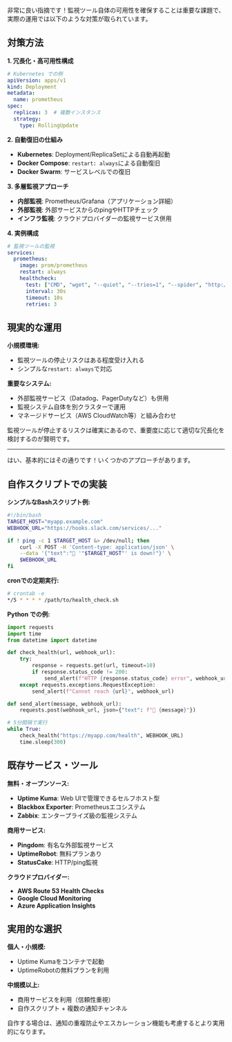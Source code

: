 非常に良い指摘です！監視ツール自体の可用性を確保することは重要な課題で、実際の運用では以下のような対策が取られています。

## 対策方法

**1. 冗長化・高可用性構成**
```yaml
# Kubernetes での例
apiVersion: apps/v1
kind: Deployment
metadata:
  name: prometheus
spec:
  replicas: 3  # 複数インスタンス
  strategy:
    type: RollingUpdate
```

**2. 自動復旧の仕組み**
- **Kubernetes**: Deployment/ReplicaSetによる自動再起動
- **Docker Compose**: `restart: always`による自動復旧
- **Docker Swarm**: サービスレベルでの復旧

**3. 多層監視アプローチ**
- **内部監視**: Prometheus/Grafana（アプリケーション詳細）
- **外部監視**: 外部サービスからのpingやHTTPチェック
- **インフラ監視**: クラウドプロバイダーの監視サービス併用

**4. 実例構成**
```yaml
# 監視ツールの監視
services:
  prometheus:
    image: prom/prometheus
    restart: always
    healthcheck:
      test: ["CMD", "wget", "--quiet", "--tries=1", "--spider", "http://localhost:9090/-/healthy"]
      interval: 30s
      timeout: 10s
      retries: 3
```

## 現実的な運用

**小規模環境:**
- 監視ツールの停止リスクはある程度受け入れる
- シンプルな`restart: always`で対応

**重要なシステム:**
- 外部監視サービス（Datadog、PagerDutyなど）も併用
- 監視システム自体を別クラスターで運用
- マネージドサービス（AWS CloudWatch等）と組み合わせ

監視ツールが停止するリスクは確実にあるので、重要度に応じて適切な冗長化を検討するのが賢明です。

---

はい、基本的にはその通りです！いくつかのアプローチがあります。

## 自作スクリプトでの実装

**シンプルなBashスクリプト例:**
```bash
#!/bin/bash
TARGET_HOST="myapp.example.com"
WEBHOOK_URL="https://hooks.slack.com/services/..."

if ! ping -c 1 $TARGET_HOST &> /dev/null; then
    curl -X POST -H 'Content-type: application/json' \
    --data '{"text":"🚨 '"$TARGET_HOST"' is down!"}' \
    $WEBHOOK_URL
fi
```

**cronでの定期実行:**
```bash
# crontab -e
*/5 * * * * /path/to/health_check.sh
```

**Python での例:**
```python
import requests
import time
from datetime import datetime

def check_health(url, webhook_url):
    try:
        response = requests.get(url, timeout=10)
        if response.status_code != 200:
            send_alert(f"HTTP {response.status_code} error", webhook_url)
    except requests.exceptions.RequestException:
        send_alert(f"Cannot reach {url}", webhook_url)

def send_alert(message, webhook_url):
    requests.post(webhook_url, json={"text": f"🚨 {message}"})

# 5分間隔で実行
while True:
    check_health("https://myapp.com/health", WEBHOOK_URL)
    time.sleep(300)
```

## 既存サービス・ツール

**無料・オープンソース:**
- **Uptime Kuma**: Web UIで管理できるセルフホスト型
- **Blackbox Exporter**: Prometheusエコシステム
- **Zabbix**: エンタープライズ級の監視システム

**商用サービス:**
- **Pingdom**: 有名な外部監視サービス
- **UptimeRobot**: 無料プランあり
- **StatusCake**: HTTP/ping監視

**クラウドプロバイダー:**
- **AWS Route 53 Health Checks**
- **Google Cloud Monitoring**
- **Azure Application Insights**

## 実用的な選択

**個人・小規模:**
- Uptime Kumaをコンテナで起動
- UptimeRobotの無料プランを利用

**中規模以上:**
- 商用サービスを利用（信頼性重視）
- 自作スクリプト + 複数の通知チャンネル

自作する場合は、通知の重複防止やエスカレーション機能も考慮するとより実用的になります。
